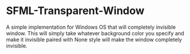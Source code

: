 # SFML-Transparent-Window
A simple implementation for Windows OS that will completely invisible window. 
This will simply take whatever background color you specify and make it invisible 
paired with None style will make the window completely invisible. 
